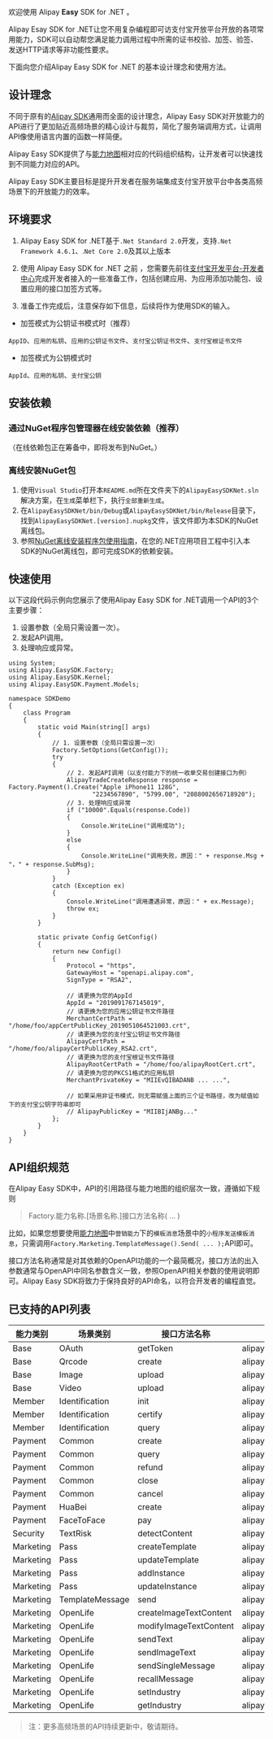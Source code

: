欢迎使用 Alipay **Easy** SDK for .NET 。

Alipay Esay SDK for .NET让您不用复杂编程即可访支付宝开放平台开放的各项常用能力，SDK可以自动帮您满足能力调用过程中所需的证书校验、加签、验签、发送HTTP请求等非功能性要求。

下面向您介绍Alipay Easy SDK for .NET 的基本设计理念和使用方法。

## 设计理念
不同于原有的[Alipay SDK](https://github.com/alipay/alipay-sdk-net-all)通用而全面的设计理念，Alipay Easy SDK对开放能力的API进行了更加贴近高频场景的精心设计与裁剪，简化了服务端调用方式，让调用API像使用语言内置的函数一样简便。

Alipay Easy SDK提供了与[能力地图](https://opendocs.alipay.com/mini/00am3f)相对应的代码组织结构，让开发者可以快速找到不同能力对应的API。

Alipay Easy SDK主要目标是提升开发者在服务端集成支付宝开放平台中各类高频场景下的开放能力的效率。

## 环境要求
1. Alipay Easy SDK for .NET基于`.Net Standard 2.0`开发，支持`.Net Framework 4.6.1`、.`Net Core 2.0`及其以上版本

2. 使用 Alipay Easy SDK for .NET 之前 ，您需要先前往[支付宝开发平台-开发者中心](https://openhome.alipay.com/platform/developerIndex.htm)完成开发者接入的一些准备工作，包括创建应用、为应用添加功能包、设置应用的接口加签方式等。

3. 准备工作完成后，注意保存如下信息，后续将作为使用SDK的输入。

* 加签模式为公钥证书模式时（推荐）

`AppID`、`应用的私钥`、`应用的公钥证书文件`、`支付宝公钥证书文件`、`支付宝根证书文件`

* 加签模式为公钥模式时

`AppId`、`应用的私钥`、`支付宝公钥`

## 安装依赖
### 通过NuGet程序包管理器在线安装依赖（推荐）
（在线依赖包正在筹备中，即将发布到NuGet。）

### 离线安装NuGet包
1. 使用`Visual Studio`打开本`README.md`所在文件夹下的`AlipayEasySDKNet.sln`解决方案，在`生成`菜单栏下，执行`全部重新生成`。
2. 在`AlipayEasySDKNet/bin/Debug`或`AlipayEasySDKNet/bin/Release`目录下，找到`AlipayEasySDKNet.[version].nupkg`文件，该文件即为本SDK的NuGet离线包。
3. 参照[NuGet离线安装程序包使用指南](https://yq.aliyun.com/articles/689227)，在您的.NET应用项目工程中引入本SDK的NuGet离线包，即可完成SDK的依赖安装。

## 快速使用
以下这段代码示例向您展示了使用Alipay Easy SDK for .NET调用一个API的3个主要步骤：

1. 设置参数（全局只需设置一次）。
2. 发起API调用。
3. 处理响应或异常。

```charp
using System;
using Alipay.EasySDK.Factory;
using Alipay.EasySDK.Kernel;
using Alipay.EasySDK.Payment.Models;

namespace SDKDemo
{
    class Program
    {
        static void Main(string[] args)
        {
            // 1. 设置参数（全局只需设置一次）
            Factory.SetOptions(GetConfig());
            try
            {
                // 2. 发起API调用（以支付能力下的统一收单交易创建接口为例）
                AlipayTradeCreateResponse response = Factory.Payment().Create("Apple iPhone11 128G",
                       "2234567890", "5799.00", "2088002656718920");
                // 3. 处理响应或异常
                if ("10000".Equals(response.Code))
                {
                    Console.WriteLine("调用成功");
                }
                else
                {
                    Console.WriteLine("调用失败，原因：" + response.Msg + "，" + response.SubMsg);
                }
            }
            catch (Exception ex)
            {
                Console.WriteLine("调用遭遇异常，原因：" + ex.Message);
                throw ex;
            }
        }

        static private Config GetConfig()
        {
            return new Config()
            {
                Protocol = "https",
                GatewayHost = "openapi.alipay.com",
                SignType = "RSA2",

                // 请更换为您的AppId
                AppId = "2019091767145019",
                // 请更换为您的应用公钥证书文件路径
                MerchantCertPath = "/home/foo/appCertPublicKey_2019051064521003.crt",
                // 请更换为您的支付宝公钥证书文件路径
                AlipayCertPath = "/home/foo/alipayCertPublicKey_RSA2.crt",
                // 请更换为您的支付宝根证书文件路径
                AlipayRootCertPath = "/home/foo/alipayRootCert.crt",
                // 请更换为您的PKCS1格式的应用私钥
                MerchantPrivateKey = "MIIEvQIBADANB ... ...",

                // 如果采用非证书模式，则无需赋值上面的三个证书路径，改为赋值如下的支付宝公钥字符串即可
                // AlipayPublicKey = "MIIBIjANBg..."
            };
        }
    }
}
```

## API组织规范
在Alipay Easy SDK中，API的引用路径与能力地图的组织层次一致，遵循如下规则

> Factory.能力名称.[场景名称.]接口方法名称( ... )

比如，如果您想要使用[能力地图](https://opendocs.alipay.com/mini/00am3f)中`营销能力`下的`模板消息`场景中的`小程序发送模板消息`，只需调用`Factory.Marketing.TemplateMessage().Send( ... );`API即可。

接口方法名称通常是对其依赖的OpenAPI功能的一个最简概况，接口方法的出入参数通常与OpenAPI中同名参数含义一致，参照OpenAPI相关参数的使用说明即可。Alipay Easy SDK将致力于保持良好的API命名，以符合开发者的编程直觉。

## 已支持的API列表
| 能力类别      | 场景类别            | 接口方法名称                 | 调用的OpenAPI名称                                              |
|-----------|-----------------|------------------------|-----------------------------------------------------------|
| Base      | OAuth           | getToken               | alipay\.system\.oauth\.token                              |
| Base      | Qrcode          | create                 | alipay\.open\.app\.qrcode\.create                         |
| Base      | Image           | upload                 | alipay\.offline\.material\.image\.upload                  |
| Base      | Video           | upload                 | alipay\.offline\.material\.image\.upload                  |
| Member    | Identification  | init                   | alipay\.user\.certify\.open\.initialize                   |
| Member    | Identification  | certify                | alipay\.user\.certify\.open\.certify                      |
| Member    | Identification  | query                  | alipay\.user\.certify\.open\.query                        |
| Payment   | Common          | create                 | alipay\.trade\.create                                     |
| Payment   | Common          | query                  | alipay\.trade\.query                                      |
| Payment   | Common          | refund                 | alipay\.trade\.refund                                     |
| Payment   | Common          | close                  | alipay\.trade\.close                                      |
| Payment   | Common          | cancel                 | alipay\.trade\.close                                      |
| Payment   | HuaBei          | create                 | alipay\.trade\.create                                     |
| Payment   | FaceToFace      | pay                    | alipay\.trade\.pay                                        |
| Security  | TextRisk        | detectContent          | alipay\.security\.risk\.content\.detect                   |
| Marketing | Pass            | createTemplate         | alipay\.pass\.template\.add                               |
| Marketing | Pass            | updateTemplate         | alipay\.pass\.template\.update                            |
| Marketing | Pass            | addInstance            | alipay\.pass\.instance\.add                               |
| Marketing | Pass            | updateInstance         | alipay\.pass\.instance\.update                            |
| Marketing | TemplateMessage | send                   | alipay\.open\.app\.mini\.templatemessage\.send            |
| Marketing | OpenLife        | createImageTextContent | alipay\.open\.public\.message\.content\.create            |
| Marketing | OpenLife        | modifyImageTextContent | alipay\.open\.public\.message\.content\.modify            |
| Marketing | OpenLife        | sendText               | alipay\.open\.public\.message\.total\.send                |
| Marketing | OpenLife        | sendImageText          | alipay\.open\.public\.message\.total\.send                |
| Marketing | OpenLife        | sendSingleMessage      | alipay\.open\.public\.message\.single\.send               |
| Marketing | OpenLife        | recallMessage          | alipay\.open\.public\.life\.msg\.recall                   |
| Marketing | OpenLife        | setIndustry            | alipay\.open\.public\.template\.message\.industry\.modify |
| Marketing | OpenLife        | getIndustry            | alipay\.open\.public\.setting\.category\.query            |


> 注：更多高频场景的API持续更新中，敬请期待。


